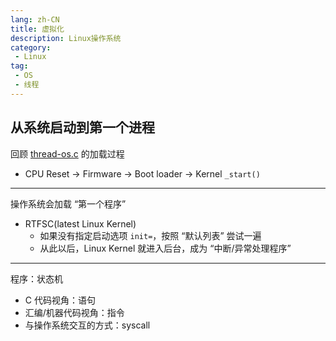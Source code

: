 ```yaml
---
lang: zh-CN
title: 虚拟化
description: Linux操作系统
category: 
 - Linux
tag:
 - OS
 - 线程
---
```


## 从系统启动到第一个进程

回顾 [thread-os.c](http://jyywiki.cn/pages/OS/2022/demos/thread-os.c) 的加载过程

- CPU Reset → Firmware → Boot loader → Kernel `_start()`

------

操作系统会加载 “第一个程序”

- RTFSC(latest Linux Kernel)
  - 如果没有指定启动选项 `init=`，按照 “默认列表” 尝试一遍
  - 从此以后，Linux Kernel 就进入后台，成为 “中断/异常处理程序”

------

程序：状态机

- C 代码视角：语句
- 汇编/机器代码视角：指令
- 与操作系统交互的方式：syscall